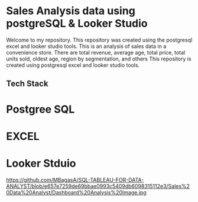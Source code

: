 # Sales Analysis data using postgreSQL & Looker Studio
Welcome to my repository. This repository was created using the postgresql excel and looker studio tools.
This is an analysis of sales data in a convenience store.
There are total revenue, average age, total price, total units sold, oldest age, region by segmentation, and others
This repository is created using postgresql excel and looker studio tools.

## Tech Stack
# Postgree SQL
# EXCEL
# Looker Stduio

https://github.com/MBagasA/SQL-TABLEAU-FOR-DATA-ANALYST/blob/e657e7259de69bbae0993c5409db6098315112e3/Sales%20Data%20Analyst/Dashboard%20Analysis%20Image.jpg
